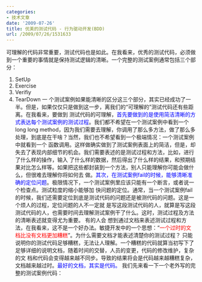 ```yaml
---
categories:
- 技术文章
date: '2009-07-26'
title: 优美的测试代码 - 行为驱动开发(BDD)
url: /2009/07/26/1531633
---
```



可理解的代码非常重要，测试代码也是如此。在我看来，优秀的测试代码，必须做到一个重要的事情就是保持测试逻辑的清晰。一个完整的测试案例通常包括三个部分：
1. SetUp
2. Exercise
3. Verifiy
4. TearDown
一 个测试案例如果能清晰的区分这三个部分，其实已经成功了一半。但是，如果仅仅只是做到这一步，离我们的&#8220;可理解的&#8221;测试代码还有些距离。在我看来，要做到 测试代码的可理解，<span style="color: #0000ff;">首先要做到的是</span><span style="color: #0000ff;">使</span><span style="color: #0000ff;">用简洁清晰的方式表达每个测试案例的测试过程</span>。我们都不希望在一个测试案例中看到一个long long method，因为我们需要去理解，你调用了那么多方法，做了那么多处理，到底是在干啥？当然，我们也不希望看到一个极端情况：一个测试案例中就看到一个 函数调用。这样做确实做到了测试案例表面上的简洁，但是，却失去了表现内部细节的机会。我们需要表述的是测试过程和方法，比如，进行了什么样的操作，输入 了什么样的数据，然后得出了什么样的结果，和预期结果对比怎么样等。如果把这些都封装到一个方法，别人只能理解你可能会做什么，但很难去理解你将如何去 做。<span style="color: #0000ff;">其次，</span><span style="color: #0000ff;">在测试案例fail的时候，能够清晰准确的定位问题</span>。极限情况下，一个测试案例里应该只能有一个断言，或者说一个检查点。测试粒度的缩小能够加 快问题的定位。通常，当一个测试案例fail的时候，我们还需要定位到底是测试代码的问题还是被测代码的问题。这是一个烦人的过程，定位问题的人不一定就 是写这段测试代码的人，就算是写这段测试代码的人，也需要时间去理解测试案例干了什么。这时，测试过程及方法的清晰表述就变得尤为重要。
有的人会 想到通过文档来表述测试过程和方法，在我看来，这不是一个好办法。敏捷开发中的一个思想：&#8220;<span style="color: #ff0000;">一个过时的文档比没有文档更加糟糕</span>&#8221;。为什么需要文档才能表述清楚你的测试过程？ 只能说明你的测试代码足够糟糕，无法让人理解。一个糟糕的代码就算当初写下了足够详细的说明文档，随着时间的交替，人员的变更，代码的修改维护，复杂的文 档和代码会变得越来越不同步。导致的结果将会是代码越来越糟糕复杂，文档越来越过时。<span style="color: #0000ff;">最好的文档，其实是代码。</span>
我们先来看一下一个老外写的完整的测试案例代码：
<div class="cnblogs_code"><!--

Code highlighting produced by Actipro CodeHighlighter (freeware)
http://www.CodeHighlighter.com/

--><span style="color: #000000;">@Test
</span><span style="color: #0000ff;">public</span><span style="color: #000000;">&nbsp;</span><span style="color: #0000ff;">void</span><span style="color: #000000;">&nbsp;shouldBeAbleToEditAPage()&nbsp;{
&nbsp;&nbsp;&nbsp;&nbsp;Given.thatThe(wiki).wasAbleTo(beAtThe(PointWhereItHasBeen.JUST_INSTALLED));
&nbsp;&nbsp;&nbsp;&nbsp;And.thatThe(user).wasAbleTo(navigateToTheHomePage());

&nbsp;&nbsp;&nbsp;&nbsp;When.the(user).attemptsTo(changeTheContent().to(</span><span style="color: #000000;">"</span><span style="color: #000000;">Welcome&nbsp;to&nbsp;Acceptance&nbsp;Test&nbsp;Driven&nbsp;Development</span><span style="color: #000000;">"</span><span style="color: #000000;">));

&nbsp;&nbsp;&nbsp;&nbsp;Then.the(textOnTheScreen().ofThe(user)).shouldBe(</span><span style="color: #000000;">"</span><span style="color: #000000;">Welcome&nbsp;to&nbsp;Acceptance&nbsp;Test&nbsp;Driven&nbsp;Development</span><span style="color: #000000;">"</span><span style="color: #000000;">);
}</span></div>
我 之前并没有为这个测试案例做任何说明，相信每个看过这个测试案例的人都能非常容易的理解这个测试案例的行为，甚至是对代码不通的人。因为上面的测试代码使 用了几乎是自然语言的方式，描述了其测试的过程。了解的人一定看出来了，其实，这就是行为驱动开发，<span style="color: #ff0000;">Behavior Driven Development</span>，简称：BDD。

### 
行为驱动开发(Behavior Driven Development)

Behaviour-Driven Development (BDD) is an evolution in the thinking behind [TestDrivenDevelopment](http://behaviour-driven.org/TestDrivenDevelopment) and [AcceptanceTestDrivenPlanning](http://behaviour-driven.org/AcceptanceTestDrivenPlanning). 

It brings together strands from [TestDrivenDevelopment](http://behaviour-driven.org/TestDrivenDevelopment) and [DomainDrivenDesign](http://behaviour-driven.org/DomainDrivenDesign) into an integrated whole, making the relationship between these two powerful approaches to software development more evident. 
It aims to help focus development on the delivery of prioritised, verifiable business value by providing a common vocabulary (also referred to as a [UbiquitousLanguage](http://behaviour-driven.org/UbiquitousLanguage)) that spans the divide between Business and Technology. 
BDD 使用几乎近于<span style="color: #ff0000;">自然语言</span>的方式描述了软件的行为过程，因此，可以直接作为软件的需求文档，也可以直接应用到测试中，作为测试的标准文档。我们在做单元测试 时，经常是针对某个函数，或是某个类进行测试，但是被测函数或是被测的类是可能经常变化的，我们的测试案例也需要经常性的随之变化。然后，BDD描述的是软件的整个系统行为，几近于需求文档，可变性大大减小。因此，测试案例不需要做太大变化。同时，这样的测试案例最贴近于需求，贴近于实际的系统行为。
BDD描述的行为就像一个个的故事(<span style="color: #ff0000;">Story</span>)，系统业务专家、开发者、测试人员一起合作，分析软件的需求，然后将这些需求写成一个个的故事。开发者负责填充这些故事的内容，测试者负责检验这些故事的结果。通常，会使用一个故事的模板来对故事进行描述：
<div class="cnblogs_code"><!--

Code highlighting produced by Actipro CodeHighlighter (freeware)
http://www.CodeHighlighter.com/

--><span style="color: #0000ff;">**As&nbsp;a**</span><span style="color: #000000;">&nbsp;[X]
</span><span style="color: #0000ff;">**I&nbsp;want**</span><span style="color: #000000;">&nbsp;[Y]
</span><span style="color: #0000ff;">**so&nbsp;that**</span><span style="color: #000000;">&nbsp;[Z]</span></div>
同样的一个故事，可能会有不同的场景。通过上面的模板描述了故事之后，再通过下面的模板对不同场景进行描述：
<div class="cnblogs_code"><!--

Code highlighting produced by Actipro CodeHighlighter (freeware)
http://www.CodeHighlighter.com/

--><span style="color: #0000ff;">**Given**</span><span style="color: #000000;">&nbsp;some&nbsp;initial&nbsp;context&nbsp;(the&nbsp;givens),
</span><span style="color: #0000ff;">**When**</span><span>&nbsp;an&nbsp;</span><span>event</span><span>&nbsp;</span><span>occurs,</span><span style="color: #000000;">
</span><span style="color: #0000ff;">**then**</span><span style="color: #000000;">&nbsp;ensure&nbsp;some&nbsp;outcomes.</span></div>
一个经典的例子就是ATM取款机的例子。故事的描述为：
<div class="cnblogs_code"><!--

Code highlighting produced by Actipro CodeHighlighter (freeware)
http://www.CodeHighlighter.com/

--><span style="color: #000000;">Title:&nbsp;Customer&nbsp;withdraws&nbsp;cash
</span><span style="color: #0000ff;">**As**</span><span style="color: #000000;">&nbsp;**a**</span><span style="color: #000000;">&nbsp;customer,
</span><span style="color: #0000ff;">**I&nbsp;want**</span><span style="color: #000000;">&nbsp;to&nbsp;withdraw&nbsp;cash&nbsp;from&nbsp;an&nbsp;ATM,
</span><span style="color: #0000ff;">**so&nbsp;that**</span><span style="color: #000000;">&nbsp;I&nbsp;don&#8217;t&nbsp;have&nbsp;to&nbsp;wai</span><span>t&nbsp;</span><span>in</span><span>&nbsp;line&nbsp;at&nbsp;the&nbsp;bank.</span></div>
作为一个客户，我去ATM取钱，就不需要去排队。同样的故事，会有不同的场景发生：
<div class="cnblogs_code"><!--

Code highlighting produced by Actipro CodeHighlighter (freeware)
http://www.CodeHighlighter.com/

--><span>Scenario&nbsp;</span><span>1</span><span>:&nbsp;Account&nbsp;</span><span>is</span><span style="color: #000000;">&nbsp;</span><span>in</span><span>&nbsp;credit
</span><span style="color: #0000ff;">**Given**</span><span>&nbsp;the&nbsp;account&nbsp;</span><span>is</span><span style="color: #000000;">&nbsp;</span><span>in</span><span>&nbsp;credit
</span><span style="color: #0000ff;">**And**</span><span>&nbsp;the&nbsp;card&nbsp;</span><span>is</span><span>&nbsp;valid
</span><span style="color: #0000ff;">**And**</span><span>&nbsp;the&nbsp;dispenser&nbsp;contains&nbsp;cash
</span><span style="color: #0000ff;">**When**</span><span>&nbsp;the&nbsp;customer&nbsp;requests&nbsp;cash
</span><span style="color: #0000ff;">**Then**</span><span>&nbsp;ensure&nbsp;the&nbsp;account&nbsp;</span><span>is</span><span>&nbsp;debited
</span><span style="color: #0000ff;">**And**</span><span>&nbsp;ensure&nbsp;cash&nbsp;</span><span>is</span><span>&nbsp;dispensed
</span><span style="color: #0000ff;">**And**</span><span>&nbsp;ensure&nbsp;the&nbsp;card&nbsp;</span><span>is</span><span>&nbsp;returned</span></div>
如果你取款的金额比你的存款还多，将是下面的场景：
<div class="cnblogs_code"><!--

Code highlighting produced by Actipro CodeHighlighter (freeware)
http://www.CodeHighlighter.com/

--><span>Scenario&nbsp;</span><span>2</span><span>:&nbsp;Account&nbsp;</span><span>is</span><span>&nbsp;overdrawn&nbsp;past&nbsp;the&nbsp;overdraft&nbsp;limit
</span><span style="color: #0000ff;">**Given**</span><span>&nbsp;the&nbsp;account&nbsp;</span><span>is</span><span>&nbsp;overdrawn
</span><span style="color: #0000ff;">**And**</span><span>&nbsp;the&nbsp;card&nbsp;</span><span>is</span><span>&nbsp;valid
</span><span style="color: #0000ff;">**When**</span><span>&nbsp;the&nbsp;customer&nbsp;requests&nbsp;cash
</span><span style="color: #0000ff;">**Then**</span><span>&nbsp;ensure&nbsp;a&nbsp;rejection&nbsp;message&nbsp;</span><span>is</span><span>&nbsp;displayed
</span><span style="color: #0000ff;">**And**</span><span>&nbsp;ensure&nbsp;cash&nbsp;</span><span>is</span><span>&nbsp;not&nbsp;dispensed
</span><span style="color: #0000ff;">**And**</span><span>&nbsp;ensure&nbsp;the&nbsp;card&nbsp;</span><span>is</span><span>&nbsp;returned</span></div>
有了这样的故事、场景的描述，测试者可以通过一些BDD的测试框架将上面的故事转成测试代码（当然，也可直接由开发来完成，这里说测试者是为了方便理解），开发者实现产品代码，并保证测试代码通过。

### 
常见的BDD框架

*   BOO - [Specter](http://specter.sourceforge.net/): A tool written for [the Boo language](http://boo.codehaus.org/), a .Net and Mono programming language.
*   C - [CSpec](http://github.com/arnaudbrejeon/cspec/wikis/home)
*   C++ - [CppSpec](http://www.laughingpanda.org/projects/cppspec) [Spec-CPP](http://www.deanberris.com/spec-cpp)
*   C# .Net - [NSpec](http://nspec.tigris.org/)
*   .Net - [NBehave](http://nbehave.org/)
*   .Net - [NSpecify](http://nspecify.sourceforge.net/) (incomplete site)
*   Delphi - [dSpec](http://sourceforge.net/projects/dspec/)
*   Groovy - [GSpec](http://groovy.codehaus.org/Using+GSpec+with+Groovy), [http://easyb.org easyb](http://easyb.org%20easyb/), [tspec](http://github.com/chanwit/tspec/tree/master) a non-English BDD framework with Thai syntax.
*   Java - [JBehave](http://jbehave.org/), [JDave](http://www.jdave.org/), [beanSpec](http://sourceforge.net/projects/beanspec), [Instinct](http://code.google.com/p/instinct/)
*   Javascript - [JSSpec](http://jania.pe.kr/aw/moin.cgi/JSSpec)
*   PHP - [PHPSpec](http://www.phpspec.org/)
*   Python - [Specipy](http://colus.cafe24.com/hgwebdir.cgi/specipy/), [spec plugin for nose](http://darcs.idyll.org/%7Et/projects/pinocchio/doc/)
*   Ruby - [RSpec](http://rspec.info/), [Shoulda](http://thoughtbot.com/projects/shoulda), [test-spec &amp; bacon](http://rubyforge.org/projects/test-spec), [Cucumber](http://wiki.github.com/aslakhellesoy/cucumber)
*   Scala - [Specs](http://code.google.com/p/specs/)

### 
回到正题

 刚才就像对一门新的技术或方向进行了了解，再回过头来想想，BDD对于测试的意义到底在哪。通过上面的了解，我们知道了行为驱动开发并不止是一个测试行为，其实很大意义上是一个产品需求分析人员、开发、测试共同来完成的一个行为。BDD同时也是一个非常理想化的过程，几乎现在大部分的公司连TDD都实现不 了。作为测试人员，我们不是要去抱怨，我们应该庆幸<span style="color: #ff0000;">作为测试开发人员，我们有机会使用最前沿，最先进的技术去解决问题</span>。开发不能做到TDD，我们可以对自己的测试代码实施TDD，我们可以尝试各种不同的语言，然后选择最优雅的方式去实现。同样的，<span style="color: #ff0000;">我们可以使用BDD所使用的自然语言描述方法来编写我们的测试案例。这其实才是我本文的关键所在。</span>
 使用行为驱动开发，还需要打破传统的魄力。因为之前几乎没有人会告诉你一个函数的命名为ShouldXXX()，也不会有有When, Then，And之类的类或函数。当你习惯它，会变得非常好玩。
 使用行为驱动开发，可以使我们的案例描述逻辑更加清晰，可以想象以后维护你的代码的人会对你大赞一番，因为省去了他理解代码的大部分时间。
 使用行为驱动开发，可以建立自动化测试与手工系统测试的桥梁。或许可以形成这样的模式：手工测试人员负责设计故事和场景，自动化测试人员负责实现故事和场景。通过这样的联系，手工测试人员能够更好的了解到自动化测试所做的内容，从而免去不必要的重复劳动。
 使用行为驱动开发，可以使你的测试更加贴近实际的用户行为，从而找到系统的问题所在。

###  
没有银弹

 《**没有银弹**》（_No Silver Bullet_）是IBM大型电脑之父佛瑞德&#183;布鲁克斯（Fred Brooks）在1987年所发表的一篇关于软件工程的 经典论文。该论述中强调由于软件的复杂性本质，而使真正的银弹并不存在；所谓的没有银弹是指没有任何一项技术或方法可使软件工程的生产力在十年内提高十 倍。刚才提到的使用行为驱动开发的种种好处，但是，如果运用不当，往往会适得其反。我们使用When，Then之类的连词作为函数，并不是说可以随意根据 需要随意的命名。比如，使用This或These作为函数名，其行为就应该是返回一个或多个对象，而不是做其他的事情。可以想象，如果一个函数的名称是 These，里面执行的确实一个文件拷贝的操作，对于代码的维护者来说是多么糟糕的一件事情啊。
 其实我对行为驱动开发也只是初略的了解，本文表达的是仅仅是我个人的一些思想，如有错误之处也希望大家能够指出。最后，我希望达到的是：

 <span style="font-size: 14pt; color: #ff0000;">优美的测试代码，就是一个个优美的故事。</span>

本文参考资料：  
[http://behaviour-driven.org/](http://behaviour-driven.org/)  
[http://dannorth.net/introducing-bdd](http://dannorth.net/introducing-bdd)  
[http://www.javaworld.com/javaworld/jw-09-2008/jw-09-easyb.html](http://www.javaworld.com/javaworld/jw-09-2008/jw-09-easyb.html)